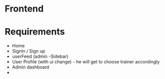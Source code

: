 # Frontend

# Requirements

 * Home
 * Signin / Sign up
 * userFeed (admin -Sidebar)
 * User Profile (with ui change) - he will get to choose trainer accordingly 
 * Admin dashboard
 * 